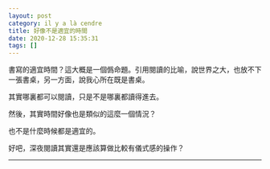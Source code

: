 ```yaml
---
layout: post
category: il y a là cendre
title: 好像不是適宜的時間
date: 2020-12-28 15:35:31
tags: []
---
```


書寫的適宜時間？這大概是一個僞命題。引用閱讀的比喻，說世界之大，也放不下一張書桌，另一方面，說我心所在既是書桌。

其實哪裏都可以閱讀，只是不是哪裏都讀得進去。

然後，其實時間好像也是類似的這麼一個情況？

也不是什麼時候都是適宜的。

好吧，深夜閱讀其實還是應該算做比較有儀式感的操作？



------





